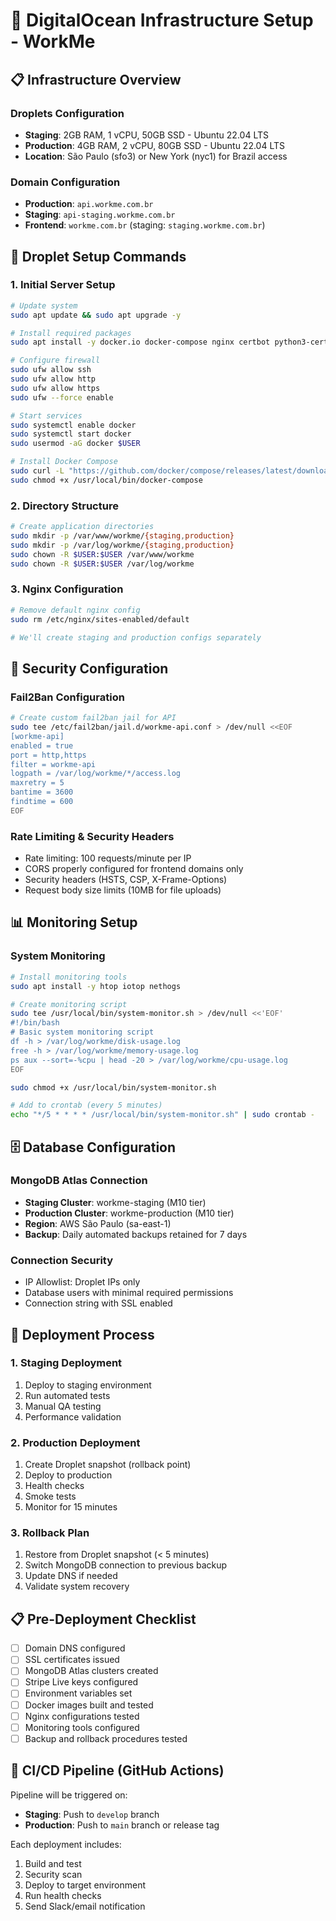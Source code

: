 # 🌊 DigitalOcean Infrastructure Setup - WorkMe

## 📋 Infrastructure Overview

### **Droplets Configuration**
- **Staging**: 2GB RAM, 1 vCPU, 50GB SSD - Ubuntu 22.04 LTS
- **Production**: 4GB RAM, 2 vCPU, 80GB SSD - Ubuntu 22.04 LTS
- **Location**: São Paulo (sfo3) or New York (nyc1) for Brazil access

### **Domain Configuration**
- **Production**: `api.workme.com.br`
- **Staging**: `api-staging.workme.com.br`
- **Frontend**: `workme.com.br` (staging: `staging.workme.com.br`)

## 🔧 Droplet Setup Commands

### **1. Initial Server Setup**
```bash
# Update system
sudo apt update && sudo apt upgrade -y

# Install required packages
sudo apt install -y docker.io docker-compose nginx certbot python3-certbot-nginx fail2ban ufw

# Configure firewall
sudo ufw allow ssh
sudo ufw allow http
sudo ufw allow https
sudo ufw --force enable

# Start services
sudo systemctl enable docker
sudo systemctl start docker
sudo usermod -aG docker $USER

# Install Docker Compose
sudo curl -L "https://github.com/docker/compose/releases/latest/download/docker-compose-$(uname -s)-$(uname -m)" -o /usr/local/bin/docker-compose
sudo chmod +x /usr/local/bin/docker-compose
```

### **2. Directory Structure**
```bash
# Create application directories
sudo mkdir -p /var/www/workme/{staging,production}
sudo mkdir -p /var/log/workme/{staging,production}
sudo chown -R $USER:$USER /var/www/workme
sudo chown -R $USER:$USER /var/log/workme
```

### **3. Nginx Configuration**
```bash
# Remove default nginx config
sudo rm /etc/nginx/sites-enabled/default

# We'll create staging and production configs separately
```

## 🔐 Security Configuration

### **Fail2Ban Configuration**
```bash
# Create custom fail2ban jail for API
sudo tee /etc/fail2ban/jail.d/workme-api.conf > /dev/null <<EOF
[workme-api]
enabled = true
port = http,https
filter = workme-api
logpath = /var/log/workme/*/access.log
maxretry = 5
bantime = 3600
findtime = 600
EOF
```

### **Rate Limiting & Security Headers**
- Rate limiting: 100 requests/minute per IP
- CORS properly configured for frontend domains only
- Security headers (HSTS, CSP, X-Frame-Options)
- Request body size limits (10MB for file uploads)

## 📊 Monitoring Setup

### **System Monitoring**
```bash
# Install monitoring tools
sudo apt install -y htop iotop nethogs

# Create monitoring script
sudo tee /usr/local/bin/system-monitor.sh > /dev/null <<'EOF'
#!/bin/bash
# Basic system monitoring script
df -h > /var/log/workme/disk-usage.log
free -h > /var/log/workme/memory-usage.log
ps aux --sort=-%cpu | head -20 > /var/log/workme/cpu-usage.log
EOF

sudo chmod +x /usr/local/bin/system-monitor.sh

# Add to crontab (every 5 minutes)
echo "*/5 * * * * /usr/local/bin/system-monitor.sh" | sudo crontab -
```

## 🗄️ Database Configuration

### **MongoDB Atlas Connection**
- **Staging Cluster**: workme-staging (M10 tier)
- **Production Cluster**: workme-production (M10 tier)
- **Region**: AWS São Paulo (sa-east-1)
- **Backup**: Daily automated backups retained for 7 days

### **Connection Security**
- IP Allowlist: Droplet IPs only
- Database users with minimal required permissions
- Connection string with SSL enabled

## 🚀 Deployment Process

### **1. Staging Deployment**
1. Deploy to staging environment
2. Run automated tests
3. Manual QA testing
4. Performance validation

### **2. Production Deployment**
1. Create Droplet snapshot (rollback point)
2. Deploy to production
3. Health checks
4. Smoke tests
5. Monitor for 15 minutes

### **3. Rollback Plan**
1. Restore from Droplet snapshot (< 5 minutes)
2. Switch MongoDB connection to previous backup
3. Update DNS if needed
4. Validate system recovery

## 📋 Pre-Deployment Checklist

- [ ] Domain DNS configured
- [ ] SSL certificates issued
- [ ] MongoDB Atlas clusters created
- [ ] Stripe Live keys configured
- [ ] Environment variables set
- [ ] Docker images built and tested
- [ ] Nginx configurations tested
- [ ] Monitoring tools configured
- [ ] Backup and rollback procedures tested

## 🔄 CI/CD Pipeline (GitHub Actions)

Pipeline will be triggered on:
- **Staging**: Push to `develop` branch
- **Production**: Push to `main` branch or release tag

Each deployment includes:
1. Build and test
2. Security scan
3. Deploy to target environment
4. Run health checks
5. Send Slack/email notification